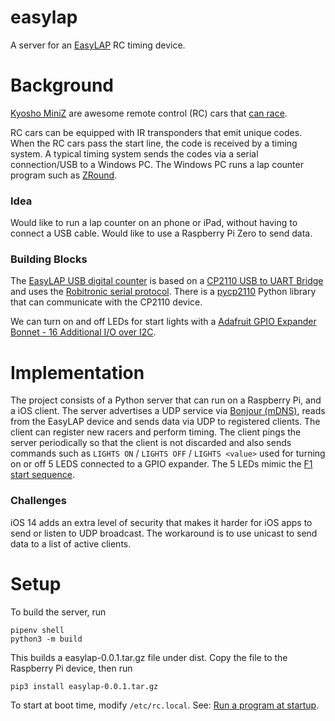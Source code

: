 easylap
=======

A server for an [EasyLAP](http://www.myezlap.com/store/index.html?language=en) RC timing device.

# Background
[Kyosho MiniZ](http://kyosho.com/mini-z-info/) are awesome remote control (RC) cars that [can race](https://www.youtube.com/watch?v=bLIlTpBr_Ls).

RC cars can be equipped with IR transponders that emit unique codes. When the RC cars pass the start line, the code is received by a timing system. A typical timing system sends the codes via a serial connection/USB to a Windows PC. The Windows PC runs a lap counter program such as [ZRound](https://www.zround.com/).

### Idea
Would like to run a lap counter on an phone or iPad, without having to connect a USB cable. Would like to use a Raspberry Pi Zero to send data.

### Building Blocks
The [EasyLAP USB digital counter](http://www.myezlap.com/store/set-with-transponders-c-114_162_166/easylap-usb-digital-lap-counter-with-transponders-p-331.html?language=en) is based on a [CP2110 USB to UART Bridge](https://www.silabs.com/interface/usb-bridges/classic/device.cp2110-f01-gm) and uses the [Robitronic serial protocol](http://www.flipsideracing.org/projects/fslapcounter/wiki/RobitronicSerial). There is a [pycp2110](https://github.com/rginda/pycp2110) Python library that can communicate with the CP2110 device.

We can turn on and off LEDs for start lights with a [Adafruit GPIO Expander Bonnet - 16 Additional I/O over I2C](https://www.adafruit.com/product/4132).

# Implementation
The project consists of a Python server that can run on a Raspberry Pi, and a iOS client. The server advertises a UDP service via [Bonjour (mDNS)](https://en.wikipedia.org/wiki/Multicast_DNS), reads from the EasyLAP device and sends data via UDP to registered clients. The client can register new racers and perform timing. The client pings the server periodically so that the client is not discarded and also sends commands such as `LIGHTS ON` / `LIGHTS OFF` / `LIGHTS <value>` used for turning on or off 5 LEDS connected to a GPIO expander. The 5 LEDs mimic the [F1 start sequence](http://www.formula1-dictionary.net/start_sequence.html).

### Challenges
iOS 14 adds an extra level of security that makes it harder for iOS apps to send or listen to UDP broadcast. The workaround is to use unicast to send data to a list of active clients.

# Setup

To build the server, run

```
pipenv shell
python3 -m build
```

This builds a easylap-0.0.1.tar.gz file under dist. Copy the file to the Raspberry Pi device, then run

```
pip3 install easylap-0.0.1.tar.gz
```

To start at boot time, modify `/etc/rc.local`. See: [Run a program at startup](https://www.dexterindustries.com/howto/run-a-program-on-your-raspberry-pi-at-startup/).